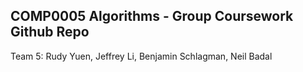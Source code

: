 ## COMP0005 Algorithms - Group Coursework Github Repo

Team 5: Rudy Yuen, Jeffrey Li, Benjamin Schlagman, Neil Badal
<br>
